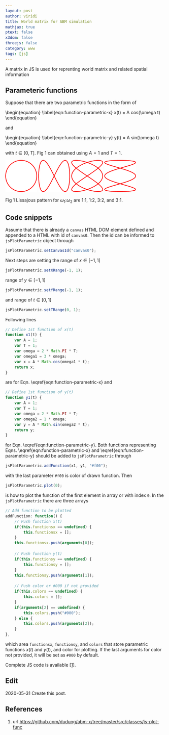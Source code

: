 ```yaml
---
layout: post
author: viridi
title: World matrix for ABM simulation
mathjax: true
ptext: false
x3dom: false
threejs: false
category: www
tags: [js]
---
```

A matrix in JS is used for reprenting world matrix and related spatial information

## Parameteric functions
Suppose that there are two parametric functions in the form of

\begin{equation}
\label{eqn:function-parametric-x}
x(t) = A cos(\omega t)
\end{equation}

and

\begin{equation}
\label{eqn:function-parametric-y}
y(t) = A sin(\omega t)
\end{equation}

with $t \in [0, T]$. Fig 1 can obtained using $A = 1$ and $T = 1$.

![](https://github.com/dudung/abm-x/raw/master/src/classes/js-plot-func/lissajous-1-1.png)
![](https://github.com/dudung/abm-x/raw/master/src/classes/js-plot-func/lissajous-1-2.png)
![](https://github.com/dudung/abm-x/raw/master/src/classes/js-plot-func/lissajous-3-2.png)
![](https://github.com/dudung/abm-x/raw/master/src/classes/js-plot-func/lissajous-3-1.png)

Fig 1 Lissajous pattern for $\omega_1$:$\omega_2$ are 1:1, 1:2, 3:2, and 3:1.

## Code snippets
Assume that there is already a `canvas` HTML DOM element defined and appended to a HTML with id of `canvas0`. Then the id can be informed to `jsPlotParametric` object through

```javascript
jsPlotParametric.setCanvasId("canvas0");
```

Next steps are  setting the range of $x \in [-1,1]$

```javascript
jsPlotParametric.setXRange(-1, 1);
```

range of $y \in [-1,1]$

```javascript
jsPlotParametric.setYRange(-1, 1);
```

and range of $t \in [0,1]$

```javascript
jsPlotParametric.setTRange(0, 1);
```

Following lines

```javascript
// Define 1st function of x(t)
function x1(t) {
	var A = 1;
	var T = 1;
	var omega = 2 * Math.PI * T;
	var omega1 = 3 * omega;
	var x = A * Math.cos(omega1 * t);
	return x;
}
```

are for Eqn. \eqref{eqn:function-parametric-x} and

```javascript
// Define 1st function of y(t)
function y1(t) {
	var A = 1;
	var T = 1;
	var omega = 2 * Math.PI * T;
	var omega2 = 1 * omega;
	var y = A * Math.sin(omega2 * t);
	return y;
}
```

for Eqn. \eqref{eqn:function-parametric-y}. Both functions representing Eqns. \eqref{eqn:function-parametric-x} and \eqref{eqn:function-parametric-y} should be added to `jsPlotParametric` through

```javascript
jsPlotParametric.addFunction(x1, y1, "#f00");
```

with the last parameter `#f00` is color of drawn function. Then

```javascript
jsPlotParametric.plot(0);
```

is how to plot the function of the first element in array or with index `0`. In the `jsPlotParametric` there are three arrays

```javascript
// Add function to be plotted
addFunction: function() {
	// Push function x(t)
	if(this.functionsx == undefined) {
		this.functionsx = [];
	}
	this.functionsx.push(arguments[0]);
	
	// Push function y(t)
	if(this.functionsy == undefined) {
		this.functionsy = [];
	}
	this.functionsy.push(arguments[1]);
	
	// Push color or #000 if not provided
	if(this.colors == undefined) {
		this.colors = [];
	}
	if(arguments[2] == undefined) {
		this.colors.push("#000");			
	} else {
		this.colors.push(arguments[2]);
	}
},
```

which area `functionsx`, `functionsy`, and `colors` that store parametric functions $x(t)$ and $y(t)$, and color for plotting. If the last arguments for color not provided, it will be set as `#000` by default.

Complete JS code is available [[1](#ref1)].

## Edit
2020-05-31 Create this post. <br />

## References
1. <a name="ref1"></a> url <https://github.com/dudung/abm-x/tree/master/src/classes/js-plot-func>


